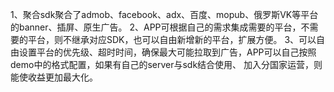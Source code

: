 1、聚合sdk聚合了admob、facebook、adx、百度、mopub、俄罗斯VK等平台的banner、插屏、原生广告。
2、APP可根据自己的需求集成需要的平台，不需要的平台，则不继承对应SDK，也可以自由新增新的平台，扩展方便。
3、可以自由设置平台的优先级、超时时间，确保最大可能拉取到广告，APP可以自己按照demo中的格式配置，如果有自己的server与sdk结合使用、
    加入分国家运营，则能使收益更加最大化。